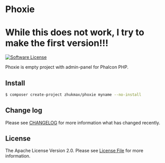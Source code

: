 # Phoxie

# While this does not work, I try to make the first version!!!

[![Software License][ico-license]](license.md)

Phoxie is empty project with admin-panel for Phalcon PHP.

## Install
```bash
$ composer create-project zhukmax/phoxie myname --no-install
```

## Change log

Please see [CHANGELOG](changelog.md) for more information what has changed recently.

## License

The Apache License Version 2.0. Please see [License File](license.md) for more information.

[ico-license]: https://img.shields.io/badge/license-Apache%202-brightgreen.svg?style=flat-square
